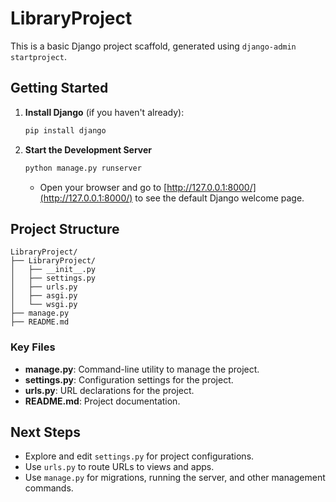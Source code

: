 # LibraryProject

This is a basic Django project scaffold, generated using `django-admin startproject`.

## Getting Started

1. **Install Django** (if you haven't already):
    ```bash
    pip install django
    ```

2. **Start the Development Server**
    ```bash
    python manage.py runserver
    ```
    - Open your browser and go to [http://127.0.0.1:8000/](http://127.0.0.1:8000/) to see the default Django welcome page.

## Project Structure

```
LibraryProject/
├── LibraryProject/
│   ├── __init__.py
│   ├── settings.py
│   ├── urls.py
│   ├── asgi.py
│   └── wsgi.py
├── manage.py
├── README.md
```

### Key Files

- **manage.py**: Command-line utility to manage the project.
- **settings.py**: Configuration settings for the project.
- **urls.py**: URL declarations for the project.
- **README.md**: Project documentation.

## Next Steps

- Explore and edit `settings.py` for project configurations.
- Use `urls.py` to route URLs to views and apps.
- Use `manage.py` for migrations, running the server, and other management commands.
